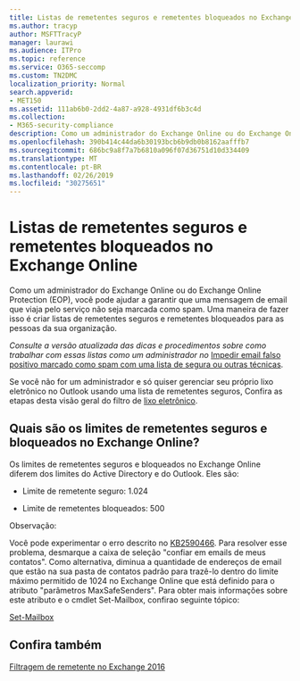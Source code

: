 ```yaml
---
title: Listas de remetentes seguros e remetentes bloqueados no Exchange Online
ms.author: tracyp
author: MSFTTracyP
manager: laurawi
ms.audience: ITPro
ms.topic: reference
ms.service: O365-seccomp
ms.custom: TN2DMC
localization_priority: Normal
search.appverid:
- MET150
ms.assetid: 111ab6b0-2dd2-4a87-a928-4931df6b3c4d
ms.collection:
- M365-security-compliance
description: Como um administrador do Exchange Online ou do Exchange Online Protection (EOP), você pode ajudar a garantir que uma mensagem de email que viaja pelo serviço não seja marcada como spam. Uma maneira de fazer isso é criar listas de remetentes seguros e remetentes bloqueados para as pessoas da sua organização.
ms.openlocfilehash: 390b414c44da6b30193bcb6b9db0b8162aafffb7
ms.sourcegitcommit: 686bc9a8f7a7b6810a096f07d36751d10d334409
ms.translationtype: MT
ms.contentlocale: pt-BR
ms.lasthandoff: 02/26/2019
ms.locfileid: "30275651"
---
```

# <a name="safe-sender-and-blocked-sender-lists-in-exchange-online"></a>Listas de remetentes seguros e remetentes bloqueados no Exchange Online

Como um administrador do Exchange Online ou do Exchange Online Protection (EOP), você pode ajudar a garantir que uma mensagem de email que viaja pelo serviço não seja marcada como spam. Uma maneira de fazer isso é criar listas de remetentes seguros e remetentes bloqueados para as pessoas da sua organização. 
  
 *Consulte a versão atualizada das dicas e procedimentos sobre como trabalhar com essas listas como um administrador no* [Impedir email falso positivo marcado como spam com uma lista de segura ou outras técnicas](https://go.microsoft.com/fwlink/p/?LinkID=534224). 
  
Se você não for um administrador e só quiser gerenciar seu próprio lixo eletrônico no Outlook usando uma lista de remetentes seguros, Confira as etapas desta visão geral do filtro de [lixo eletrônico](https://go.microsoft.com/fwlink/?LinkId=817222). 
  
## <a name="what-is-the-safe-and-blocked-sender-limits-in-exchange-online"></a>Quais são os limites de remetentes seguros e bloqueados no Exchange Online?

Os limites de remetentes seguros e bloqueados no Exchange Online diferem dos limites do Active Directory e do Outlook. Eles são:
  
- Limite de remetente seguro: 1.024
    
- Limite de remetentes bloqueados: 500
    
Observação:
  
Você pode experimentar o erro descrito no [KB2590466](https://support.microsoft.com/help/2590466/you-receive-the-error-junk-e-mail-validation-error-in-outlook-web-app). Para resolver esse problema, desmarque a caixa de seleção "confiar em emails de meus contatos". Como alternativa, diminua a quantidade de endereços de email que estão na sua pasta de contatos padrão para trazê-lo dentro do limite máximo permitido de 1024 no Exchange Online que está definido para o atributo "parâmetros MaxSafeSenders". Para obter mais informações sobre este atributo e o cmdlet Set-Mailbox, confirao seguinte tópico:
  
[Set-Mailbox](https://docs.microsoft.com/powershell/module/exchange/mailboxes/Set-Mailbox)
  
## <a name="see-also"></a>Confira também

[Filtragem de remetente no Exchange 2016](http://technet.microsoft.com/library/b833f864-ff10-46a0-a653-28fb9ba30896.aspx)


